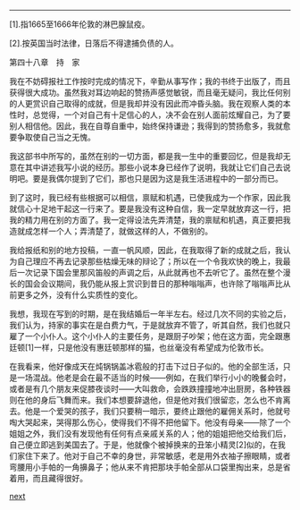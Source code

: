 
* * *

[1].指1665至1666年伦敦的淋巴腺鼠疫。

[2].按英国当时法律，日落后不得逮捕负债的人。

第四十八章　持　家

我在不妨碍报社工作按时完成的情况下，辛勤从事写作；我的书终于出版了，而且获得很大成功。虽然我对耳边响起的赞扬声感觉敏锐，而且毫无疑问，我比任何别的人更赏识自己取得的成就，但是我却并没有因此而冲昏头脑。我在观察人类的本性时，总觉得，一个对自己有十足信心的人，决不会在别人面前炫耀自己，为了要别人相信他。因此，我在自尊自重中，始终保持谦逊；我得到的赞扬愈多，我就愈要争取使自己当之无愧。

我这部书中所写的，虽然在别的一切方面，都是我一生中的重要回忆，但是我却无意在其中讲述我写小说的经历。那些小说本身已经作了说明，我就让它们自己去说明吧。要是我偶尔提到了它们，那也只是因为这是我生活进程中的一部分而已。

到了这时，我已经有些根据可以相信，禀赋和机遇，已使我成为一个作家，因此我就信心十足地干起这一行来了。要是我没有这种自信，我一定早就放弃这一行，把我的精力用在别的方面了。我一定得设法先弄清楚，我的禀赋和机遇，真正要把我造就成怎样一个人；弄清楚了，就做这样的人，不做别的。

我给报纸和别的地方投稿，一直一帆风顺，因此，在我取得了新的成就之后，我认为自己理应不再去记录那些枯燥无味的辩论了；所以在一个令我欢快的晚上，我最后一次记录下国会里那风笛般的声调之后，从此就再也不去听它了。虽然在整个漫长的国会会议期间，我仍能从报上赏识到昔日的那种嗡嗡声，也许除了嗡嗡声比从前更多之外，没有什么实质性的变化。

我想，我现在写到的时期，是在我结婚后一年半左右。经过几次不同的实验之后，我们认为，持家的事实在是白费力气，于是就放弃不管了，听其自然，我们也就只雇了一个小仆人。这个小仆人的主要任务，是跟厨子吵架；他在这方面，完全跟惠廷顿[1]一样，只是他没有惠廷顿那样的猫，也丝毫没有希望成为伦敦市长。

在我看来，他好像成天在炖锅锅盖冰雹般的打击下过日子似的。他的全部生活，只是一场混战。他老是会在最不适当的时候——例如，在我们举行小小的晚餐会时，或者是有几个朋友来促膝夜谈时——大叫救命，会跌跌撞撞地冲出厨房，各种铁器则在他的身后飞舞而来。我们本想要辞退他，但是他对我们很留恋，怎么也不肯离去。他是一个爱哭的孩子，我们只要稍一暗示，要终止跟他的雇佣关系时，他就号啕大哭起来，哭得那么伤心，使得我们不得不把他留下。他没有母亲——除了一个姐姐之外，我们没有发现他有任何有点亲戚关系的人；他的姐姐把他交给我们后，自己便立即逃到美国去了。于是，他就像个被掉换来的丑笨小精灵[2]似的，在我们家住下来了。他对于自己不幸的身世，非常敏感，老是用外衣袖子擦眼睛，或者弯腰用小手帕的一角擤鼻子；他从来不肯把那块手帕全部从口袋里掏出来，总是省着用，而且藏得很好。

[next](page613.md)